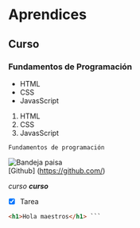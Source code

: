 # Aprendices
## Curso
### Fundamentos de Programación

- HTML
- CSS
- JavasScript

1. HTML
2. CSS
3. JavasScript

~~~
Fundamentos de programación
~~~

![Bandeja paisa](https://cdn.colombia.com/gastronomia/2011/08/02/bandeja-paisa-1616.webp)<br>
[Github] (https://github.com/)

*curso*
***curso***

- [x] Tarea

```html
<h1>Hola maestros</h1> ```
